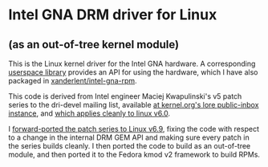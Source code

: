 Intel GNA DRM driver for Linux
==============================

(as an out-of-tree kernel module)
---------------------------------

This is the Linux kernel driver for the Intel GNA hardware. A corresponding [userspace library](https://github.com/intel/gna) provides an API for using the hardware, which I have also packaged in [xanderlent/intel-gna-rpm](https://github.com/xanderlent/intel-gna-rpm).

This code is derived from Intel engineer Maciej Kwapulinski's v5 patch series to the dri-devel mailing list, available [at kernel.org's lore public-inbox instance](https://lore.kernel.org/dri-devel/20221020175334.1820519-1-maciej.kwapulinski@linux.intel.com/), and [which applies cleanly to linux v6.0](https://github.com/xanderlent/linux/tree/intel-gna-patches-v5-on-linux-v6.0).

I [forward-ported the patch series to Linux v6.9](https://github.com/xanderlent/linux/tree/intel-gna-patches-v5-forward-ported-linux-v6.9), fixing the code with respect to a change in the internal DRM GEM API and making sure every patch in the series builds cleanly. I then ported the code to build as an out-of-tree module, and then ported it to the Fedora kmod v2 framework to build RPMs.

